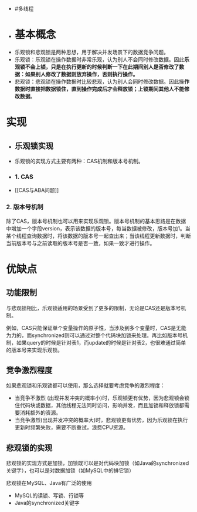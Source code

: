 - #多线程
- # 基本概念
- 乐观锁和悲观锁是两种思想，用于解决并发场景下的数据竞争问题。
- 乐观锁：乐观锁在操作数据时非常乐观，认为别人不会同时修改数据。因此**乐观锁不会上锁，只是在执行更新的时候判断一下在此期间别人是否修改了数据：如果别人修改了数据则放弃操作，否则执行操作。**
- 悲观锁：悲观锁在操作数据时比较悲观，认为别人会同时修改数据。因此操**作数据时直接把数据锁住，直到操作完成后才会释放锁；上锁期间其他人不能修改数据**。
# 实现
- ## 乐观锁实现
- 乐观锁的实现方式主要有两种：CAS机制和版本号机制。
- ### 1. CAS
- [[CAS与ABA问题]]
### 2. 版本号机制

除了CAS，版本号机制也可以用来实现乐观锁。版本号机制的基本思路是在数据中增加一个字段version，表示该数据的版本号，每当数据被修改，版本号加1。当某个线程查询数据时，将该数据的版本号一起查出来；当该线程更新数据时，判断当前版本号与之前读取的版本号是否一致，如果一致才进行操作。
# 优缺点
## 功能限制

与悲观锁相比，乐观锁适用的场景受到了更多的限制，无论是CAS还是版本号机制。

例如，CAS只能保证单个变量操作的原子性，当涉及到多个变量时，CAS是无能为力的，而synchronized则可以通过对整个代码块加锁来处理。再比如版本号机制，如果query的时候是针对表1，而update的时候是针对表2，也很难通过简单的版本号来实现乐观锁。
## 竞争激烈程度

如果悲观锁和乐观锁都可以使用，那么选择就要考虑竞争的激烈程度：
- 当竞争不激烈 (出现并发冲突的概率小)时，乐观锁更有优势，因为悲观锁会锁住代码块或数据，其他线程无法同时访问，影响并发，而且加锁和释放锁都需要消耗额外的资源。
- 当竞争激烈(出现并发冲突的概率大)时，悲观锁更有优势，因为乐观锁在执行更新时频繁失败，需要不断重试，浪费CPU资源。
## 悲观锁的实现

悲观锁的实现方式是加锁，加锁既可以是对代码块加锁（如Java的synchronized关键字），也可以是对数据加锁（如MySQL中的排它锁）

悲观锁在MySQL、Java有广泛的使用
- MySQL的读锁、写锁、行锁等
- Java的synchronized关键字
